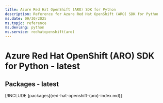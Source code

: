 ```yaml
---
title: Azure Red Hat OpenShift (ARO) SDK for Python
description: Reference for Azure Red Hat OpenShift (ARO) SDK for Python
ms.date: 09/30/2025
ms.topic: reference
ms.devlang: python
ms.service: redhatopenshift(aro)
---
```

# Azure Red Hat OpenShift (ARO) SDK for Python - latest
## Packages - latest
[!INCLUDE [packages](red-hat-openshift-(aro\)-index.md)]